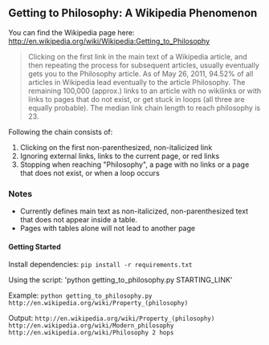 ## Getting to Philosophy: A Wikipedia Phenomenon

You can find the Wikipedia page here: http://en.wikipedia.org/wiki/Wikipedia:Getting_to_Philosophy

> Clicking on the first link in the main text of a Wikipedia article, and then repeating the process for subsequent articles, usually eventually gets you to the Philosophy article. As of May 26, 2011, 94.52% of all articles in Wikipedia lead eventually to the article Philosophy. The remaining 100,000 (approx.) links to an article with no wikilinks or with links to pages that do not exist, or get stuck in loops (all three are equally probable). The median link chain length to reach philosophy is 23.

Following the chain consists of:

1. Clicking on the first non-parenthesized, non-italicized link
2. Ignoring external links, links to the current page, or red links
3. Stopping when reaching "Philosophy", a page with no links or a page that does not exist, or when a loop occurs

### Notes
* Currently defines main text as non-italicized, non-parenthesized text that does not appear inside a table.
* Pages with tables alone will not lead to another page

#### Getting Started
Install dependencies:
`pip install -r requirements.txt`

Using the script:
'python getting_to_philosophy.py STARTING_LINK'

Example:
`python getting_to_philosophy.py http://en.wikipedia.org/wiki/Property_(philosophy)`

Output:
`http://en.wikipedia.org/wiki/Property_(philosophy)
http://en.wikipedia.org/wiki/Modern_philosophy
http://en.wikipedia.org/wiki/Philosophy
2 hops`